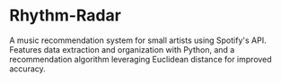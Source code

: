 # Rhythm-Radar
A music recommendation system for small artists using Spotify's API. Features data extraction and organization with Python, and a recommendation algorithm leveraging Euclidean distance for improved accuracy.
